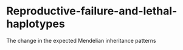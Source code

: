 # Reproductive-failure-and-lethal-haplotypes
The change in the expected Mendelian inheritance patterns
